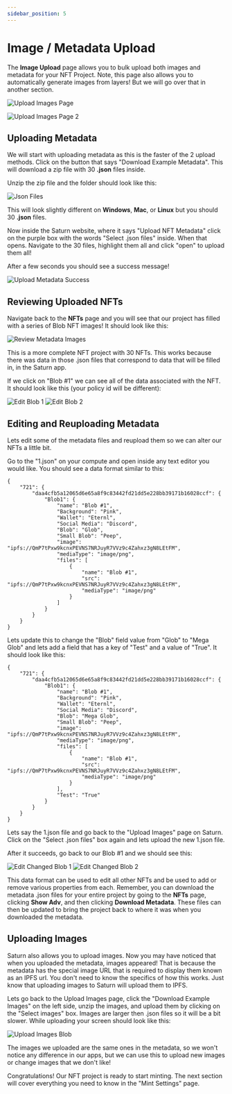 ```yaml
---
sidebar_position: 5
---
```


# Image / Metadata Upload

The **Image Upload** page allows you to bulk upload both images and metadata for your NFT Project. Note, this page also allows you to automatically generate images from layers! But we will go over that in another section.

![Upload Images Page](/img/nft-projects/create-nft-project/image-metadata-upload/upload-images-page.png)

![Upload Images Page 2](/img/nft-projects/create-nft-project/image-metadata-upload/upload-images-page-2.png)

## Uploading Metadata

We will start with uploading metadata as this is the faster of the 2 upload methods. Click on the button that says "Download Example Metadata". This will download a zip file with 30 **.json** files inside.

Unzip the zip file and the folder should look like this:

![Json Files](/img/nft-projects/create-nft-project/image-metadata-upload/json-files.png)

This will look slightly different on **Windows**, **Mac**, or **Linux** but you should 30 **.json** files.

Now inside the Saturn website, where it says "Upload NFT Metadata" click on the purple box with the words "Select .json files" inside. When that opens. Navigate to the 30 files, highlight them all and click "open" to upload them all!

After a few seconds you should see a success message!

![Upload Metadata Success](/img/nft-projects/create-nft-project/image-metadata-upload/upload-metadata-success.png)

## Reviewing Uploaded NFTs

Navigate back to the **NFTs** page and you will see that our project has filled with a series of Blob NFT images! It should look like this:

![Review Metadata Images](/img/nft-projects/create-nft-project/image-metadata-upload/review-images.png)

This is a more complete NFT project with 30 NFTs. This works because there was data in those .json files that correspond to data that will be filled in, in the Saturn app.

If we click on "Blob #1" we can see all of the data associated with the NFT. It should look like this (your policy id will be different):

![Edit Blob 1](/img/nft-projects/create-nft-project/image-metadata-upload/edit-blob-1.png)
![Edit Blob 2](/img/nft-projects/create-nft-project/image-metadata-upload/edit-blob-2.png)

## Editing and Reuploading Metadata

Lets edit some of the metadata files and reupload them so we can alter our NFTs a little bit.

Go to the "1.json" on your compute and open inside any text editor you would like. You should see a data format similar to this:

```
{
    "721": {
        "daa4cfb5a12065d6e65a8f9c83442fd21dd5e228bb39171b16028ccf": {
            "Blob1": {
                "name": "Blob #1",
                "Background": "Pink",
                "Wallet": "Eternl",
                "Social Media": "Discord",
                "Blob": "Glob",
                "Small Blob": "Peep",
                "image": "ipfs://QmP7tPxw9kcnxPEVNS7NRJuyR7VVz9c4Zahxz3gN8LEtFM",
                "mediaType": "image/png",
                "files": [
                    {
                        "name": "Blob #1",
                        "src": "ipfs://QmP7tPxw9kcnxPEVNS7NRJuyR7VVz9c4Zahxz3gN8LEtFM",
                        "mediaType": "image/png"
                    }
                ]
            }
        }
    }
}
```

Lets update this to change the "Blob" field value from "Glob" to "Mega Glob" and lets add a field that has a key of "Test" and a value of "True". It should look like this:

```
{
    "721": {
        "daa4cfb5a12065d6e65a8f9c83442fd21dd5e228bb39171b16028ccf": {
            "Blob1": {
                "name": "Blob #1",
                "Background": "Pink",
                "Wallet": "Eternl",
                "Social Media": "Discord",
                "Blob": "Mega Glob",
                "Small Blob": "Peep",
                "image": "ipfs://QmP7tPxw9kcnxPEVNS7NRJuyR7VVz9c4Zahxz3gN8LEtFM",
                "mediaType": "image/png",
                "files": [
                    {
                        "name": "Blob #1",
                        "src": "ipfs://QmP7tPxw9kcnxPEVNS7NRJuyR7VVz9c4Zahxz3gN8LEtFM",
                        "mediaType": "image/png"
                    }
                ],
                "Test": "True"
            }
        }
    }
}
```

Lets say the 1.json file and go back to the "Upload Images" page on Saturn. Click on the "Select .json files" box again and lets upload the new 1.json file.

After it succeeds, go back to our Blob #1 and we should see this:

![Edit Changed Blob 1](/img/nft-projects/create-nft-project/image-metadata-upload/edit-changed-blob-1.png)
![Edit Changed Blob 2](/img/nft-projects/create-nft-project/image-metadata-upload/edit-changed-blob-2.png)

This data format can be used to edit all other NFTs and be used to add or remove various properties from each. Remember, you can download the metadata .json files for your entire project by going to the **NFTs** page, clicking **Show Adv**, and then clicking **Download Metadata**. These files can then be updated to bring the project back to where it was when you downloaded the metadata.

## Uploading Images

Saturn also allows you to upload images. Now you may have noticed that when you uploaded the metadata, images appeared! That is because the metadata has the special image URL that is required to display them known as an IPFS url. You don't need to know the specifics of how this works. Just know that uploading images to Saturn will upload them to IPFS.

Lets go back to the Upload Images page, click the "Download Example Images" on the left side, unzip the images, and upload them by clicking on the "Select images" box. Images are larger then .json files so it will be a bit slower. While uploading your screen should look like this:

![Upload Images Blob](/img/nft-projects/create-nft-project/image-metadata-upload/upload-images-blob.png)

The images we uploaded are the same ones in the metadata, so we won't notice any difference in our apps, but we can use this to upload new images or change images that we don't like!

Congratulations! Our NFT project is ready to start minting. The next section will cover everything you need to know in the "Mint Settings" page.
